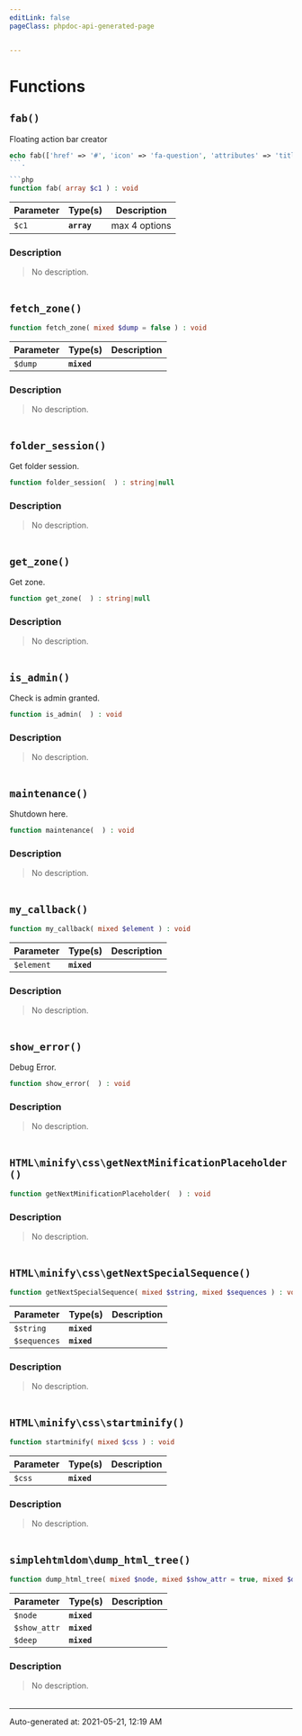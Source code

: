 ```yaml
---
editLink: false
pageClass: phpdoc-api-generated-page


---
```


# Functions

        
##  `fab()`    

Floating action bar creator
```php
echo fab(['href' => '#', 'icon' => 'fa-question', 'attributes' => 'title="#href" rel="nofollow"'], ['href' => '#user', 'icon' => 'fa-user', 'attributes' => 'title="#user" rel="nofollow"']);
```.

```php
function fab( array $c1 ) : void
```

| Parameter | Type(s) | Description |
|-----------|------|-------------|
| `$c1` | **`array`** | max 4 options |


### Description

> No description.

| | |
|:--------:| ----------- |


        
##  `fetch_zone()`    



```php
function fetch_zone( mixed $dump = false ) : void
```

| Parameter | Type(s) | Description |
|-----------|------|-------------|
| `$dump` <Badge text="optional" type="warn"/>| **`mixed`** |  |


### Description

> No description.

| | |
|:--------:| ----------- |


        
##  `folder_session()`    

Get folder session.

```php
function folder_session(  ) : string|null
```



### Description

> No description.

| | |
|:--------:| ----------- |


        
##  `get_zone()`    

Get zone.

```php
function get_zone(  ) : string|null
```



### Description

> No description.

| | |
|:--------:| ----------- |


        
##  `is_admin()`    

Check is admin granted.

```php
function is_admin(  ) : void
```



### Description

> No description.

| | |
|:--------:| ----------- |


        
##  `maintenance()`    

Shutdown here.

```php
function maintenance(  ) : void
```



### Description

> No description.

| | |
|:--------:| ----------- |


        
##  `my_callback()`    



```php
function my_callback( mixed $element ) : void
```

| Parameter | Type(s) | Description |
|-----------|------|-------------|
| `$element` | **`mixed`** |  |


### Description

> No description.

| | |
|:--------:| ----------- |


        
##  `show_error()`    

Debug Error.

```php
function show_error(  ) : void
```



### Description

> No description.

| | |
|:--------:| ----------- |


        
##  `HTML\minify\css\getNextMinificationPlaceholder()`    



```php
function getNextMinificationPlaceholder(  ) : void
```



### Description

> No description.

| | |
|:--------:| ----------- |


        
##  `HTML\minify\css\getNextSpecialSequence()`    



```php
function getNextSpecialSequence( mixed $string, mixed $sequences ) : void
```

| Parameter | Type(s) | Description |
|-----------|------|-------------|
| `$string` | **`mixed`** |  |
| `$sequences` | **`mixed`** |  |


### Description

> No description.

| | |
|:--------:| ----------- |


        
##  `HTML\minify\css\startminify()`    



```php
function startminify( mixed $css ) : void
```

| Parameter | Type(s) | Description |
|-----------|------|-------------|
| `$css` | **`mixed`** |  |


### Description

> No description.

| | |
|:--------:| ----------- |


        
##  `simplehtmldom\dump_html_tree()`    



```php
function dump_html_tree( mixed $node, mixed $show_attr = true, mixed $deep = 0 ) : void
```

| Parameter | Type(s) | Description |
|-----------|------|-------------|
| `$node` | **`mixed`** |  |
| `$show_attr` <Badge text="optional" type="warn"/>| **`mixed`** |  |
| `$deep` <Badge text="optional" type="warn"/>| **`mixed`** |  |


### Description

> No description.

| | |
|:--------:| ----------- |




--------

<div class="page-edit">
    <div class="last-updated">
        <span class="prefix">Auto-generated at: </span>
        <span class="time">2021-05-21, 12:19 AM</span>
    </div>
</div>


<style src="./.assets/normalization.css" scoped/>
